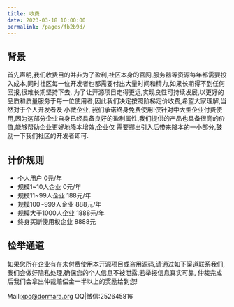 ```yaml
---
title: 收费
date: 2023-03-18 10:00:00
permalink: /pages/fb2b9d/
---
```


## 背景

首先声明,我们收费目的并非为了盈利,社区本身的官网,服务器等资源每年都需要投入成本,同时社区每一位开发者也都需要付出大量时间和精力,如果长期得不到任何回报,很难长期坚持下去,
为了让开源项目走得更远,实现良性可持续发展,以更好的品质和质量服务于每一位使用者,因此我们决定按照阶梯定价收费,希望大家理解,当然对于个人开发者及 小微企业,
我们承诺终身免费使用!仅针对中大型企业付费使用,因为这部分企业自身已经具备良好的盈利属性,我们提供的产品也具备很高的价值,能够帮助企业更好地降本增效,企业仅
需要挪出引入后带来降本的一小部分,鼓励一下我们社区的开发者即可.

## 计价规则

- 个人用户 0元/年
- 规模1~10人企业 0元/年
- 规模11~99人企业 188元/年
- 规模100~999人企业 888元/年
- 规模大于1000人企业 1888元/年
- 终身买断使用权企业 8888元

## 检举通道

如果您所在企业有在未付费使用本开源项目或盗用源码,请通过如下渠道联系我们,我们会做好隐私处理,确保您的个人信息不被泄露,若举报信息真实可靠,
仲裁完成后我们会拿出仲裁赔偿金一半以上的奖励给到您!

Mail:xpc@dormara.org
QQ|微信:252645816
